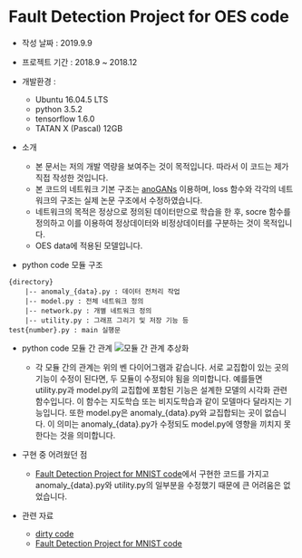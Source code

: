 # Fault Detection Project for OES code


- 작성 날짜 : 2019.9.9
- 프로젝트 기간 : 2018.9 ~ 2018.12
- 개발환경 :
  - Ubuntu 16.04.5 LTS
  - python 3.5.2
  - tensorflow 1.6.0
  - TATAN X (Pascal) 12GB
- 소개
  - 본 문서는 저의 개발 역량을 보여주는 것이 목적입니다. 따라서 이 코드는 제가 직접 작성한 것입니다.   
  - 본 코드의 네트워크 기본 구조는 [anoGANs](https://arxiv.org/pdf/1703.05921) 이용하며, loss 함수와 각각의 네트워크의 구조는 실제 논문 구조에서 수정하였습니다.
  - 네트워크의 목적은 정상으로 정의된 데이터만으로 학습을 한 후, socre 함수를 정의하고 이를 이용하여 정상데이터와 비정상데이터를 구분하는 것이 목적입니다.
  - OES data에 적용된 모델입니다.



- python code 모듈 구조
```
{directory}
    |-- anomaly_{data}.py : 데이터 전처리 작업
    |-- model.py : 전체 네트워크 정의
    |-- network.py : 개별 네트워크 정의
    |-- utility.py : 그래프 그리기 및 저장 기능 등
test{number}.py : main 실행문
```

- python code 모듈 간 관계
 ![모듈 간 관계 추상화](figure_1.png)
  - 각 모듈 간의 관계는 위의 벤 다이어그램과 같습니다. 서로 교집합이 있는 곳의 기능이 수정이 된다면, 두 모듈이 수정되야 됨을 의미합니다. 예를들면 utility.py과 model.py의 교집합에 포함된 기능은 설계한 모델의 시각화 관련 함수입니다. 이 함수는 지도학습 또는 비지도학습과 같이 모델마다 달라지는 기능입니다. 또한 model.py은 anomaly_{data}.py와 교집합되는 곳이 없습니다. 이 의미는 anomaly_{data}.py가 수정되도 model.py에 영향을 끼치지 못한다는 것을 의미합니다.


- 구현 중 어려웠던 점
  - [Fault Detection Project for MNIST code](https://github.com/kangheeyong/2018-1-Deep-Learing-pc1/tree/master/2018-2/experiment_anoGANs_1)에서 구현한 코드를 가지고 anomaly_{data}.py와 utility.py의 일부분을 수정했기 때문에 큰 어려움은 없었습니다.

- 관련 자료
  - [dirty code](https://github.com/kangheeyong/2018-1-Deep-Learing-pc1/tree/master/2018-2/for_19411)
  - [Fault Detection Project for MNIST code](https://github.com/kangheeyong/2018-1-Deep-Learing-pc1/tree/master/2018-2/experiment_anoGANs_1)
